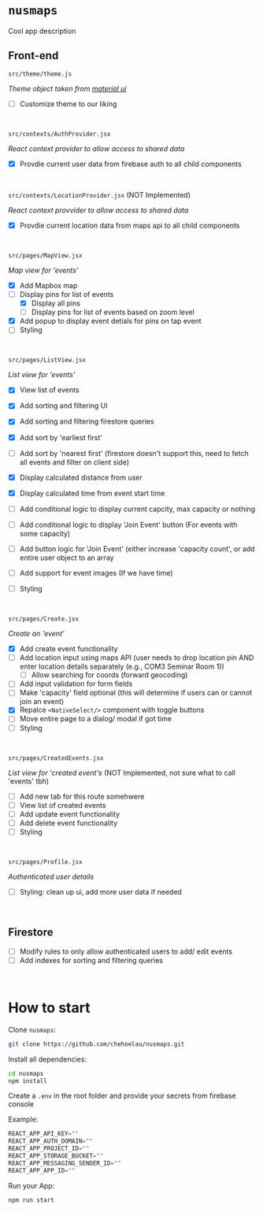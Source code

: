 # `nusmaps`
Cool app description

## Front-end

`src/theme/theme.js`

_Theme object taken from [material ui](https://mui.com/material-ui/customization/default-theme/#main-content)_
- [ ] Customize theme to our liking

<br/>

`src/contexts/AuthProvider.jsx`

_React context provider to allow access to shared data_
- [x] Provdie current user data from firebase auth to all child components 

<br/>

`src/contexts/LocationProvider.jsx` (NOT Implemented)

_React context provvider to allow access to shared data_ 
- [x] Provdie current location data from maps api to all child components 

<br/>

`src/pages/MapView.jsx` 

_Map view for 'events'_
- [x] Add Mapbox map
- [ ] Display pins for list of events 
  - [x] Display all pins
  - [ ] Display pins for list of events based on zoom level 
- [x] Add popup to display event detials for pins on tap event 
- [ ] Styling

<br/>

`src/pages/ListView.jsx` 
 
 _List view for 'events'_
- [x] View list of events
- [x] Add sorting and filtering UI
- [x] Add sorting and filtering firestore queries
- [x] Add sort by 'earliest first'
- [ ] Add sort by 'nearest first' (firestore doesn't support this, need to fetch all events and filter on client side) 
- [x] Display calculated distance from user 
- [x] Display calculated time from event start time 
- [ ] Add conditional logic to display current capcity, max capacity or nothing
- [ ] Add conditional logic to display 'Join Event' button (For events with some capacity) 
- [ ] Add button logic for 'Join Event' (either increase 'capacity count', or add entire user object to an array 
- [ ] Add support for event images (If we have time) 
- [ ] Styling


<br/>

`src/pages/Create.jsx` 

_Create an 'event'_
- [x] Add create event functionality 
- [ ] Add location input using maps API (user needs to drop location pin AND enter location details separately (e.g., COM3 Seminar Room 1))
  - [ ] Allow searching for coords (forward geocoding) 
- [ ] Add input validation for form fields
- [ ] Make 'capacity' field optional (this will determine if users can or cannot join an event)
- [x] Repalce `<NativeSelect/>` component with toggle buttons 
- [ ] Move entire page to a dialog/ modal if got time 
- [ ] Styling

<br/>

`src/pages/CreatedEvents.jsx` 

_List view for 'created event's_ (NOT Implemented, not sure what to call 'events' tbh)
- [ ] Add new tab for this route somehwere 
- [ ] View list of created events 
- [ ] Add update event functionality 
- [ ] Add delete event functionality 
- [ ] Styling

<br/>

`src/pages/Profile.jsx`

_Authenticated user details_
- [ ] Styling: clean up ui, add more user data if needed 

<br/>

## Firestore
- [ ] Modify rules to only allow authenticated users to add/ edit events 
- [ ] Add indexes for sorting and filtering queries   

<br/>

# How to start

Clone `nusmaps`:

```sh
git clone https://github.com/chehoelau/nusmaps.git
```

Install all dependencies:

```sh
cd nusmaps
npm install
```

Create a `.env` in the root folder and provide your secrets from firebase console 

Example:

```jsx
REACT_APP_API_KEY=""
REACT_APP_AUTH_DOMAIN=""
REACT_APP_PROJECT_ID=""
REACT_APP_STORAGE_BUCKET=""
REACT_APP_MESSAGING_SENDER_ID=""
REACT_APP_APP_ID=""
```

Run your App:

```sh
npm run start
```


